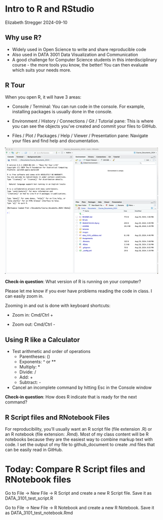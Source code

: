 Intro to R and RStudio
================
Elizabeth Stregger
2024-09-10

## Why use R?

- Widely used in Open Science to write and share reproducible code
- Also used in DATA 3001 Data Visualization and Communication
- A good challenge for Computer Science students in this
  interdisciplinary course - the more tools you know, the better! You
  can then evaluate which suits your needs more.

## R Tour

When you open R, it will have 3 areas:

- Console / Terminal: You can run code in the console. For example,
  installing packages is usually done in the console.

- Environment / History / Connections / Git / Tutorial pane: This is
  where you can see the objects you’ve created and commit your files to
  GitHub.

- Files / Plot / Packages / Help / Viewer / Presentation pane: Navigate
  your files and find help and documentation.

![](../images/rstudio_tour.png)

**Check-in question**: What version of R is running on your computer?

Please let me know if you ever have problems reading the code in class.
I can easily zoom in.

Zooming in and out is done with keyboard shortcuts:

- Zoom in: Cmd/Ctrl +

- Zoom out: Cmd/Ctrl -

## Using R like a Calculator

- Test arithmetic and order of operations
  - Parentheses: ()
  - Exponents: ^ or \*\*
  - Multiply: \*
  - Divide: /
  - Add: +
  - Subtract: -
- Cancel an incomplete command by hitting Esc in the Console window

**Check-in question**: How does R indicate that is ready for the next
command?

## R Script files and RNotebook Files

For reproducibility, you’ll usually want an R script file (file
extension .R) or an R notebook (file extension: .Rmd). Most of my class
content will be R notebooks because they are the easiest way to combine
markup text with code. I set the output of my file to github_document to
create .md files that can be easily read in GitHub.

# Today: Compare R Script files and RNotebook files

Go to File -\> New File -\> R Script and create a new R Script file.
Save it as DATA_3101_test_script.R

Go to File -\> New File -\> R Notebook and create a new R Notebook. Save
it as DATA_3101_test_notebook.Rmd
